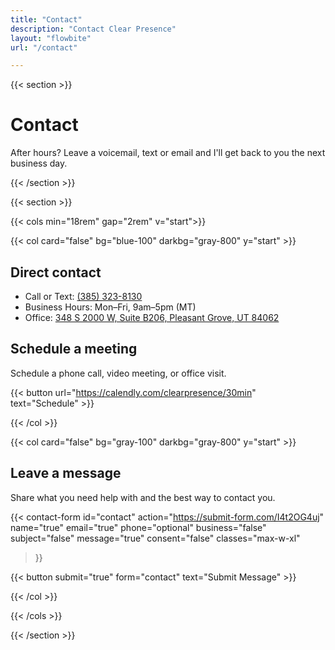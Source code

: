 ```yaml
---
title: "Contact"
description: "Contact Clear Presence"
layout: "flowbite"
url: "/contact"

---
```


{{< section >}}

# Contact

After hours? Leave a voicemail, text or email and I'll get back to you the next business day.

{{< /section >}}

{{< section >}}

{{< cols min="18rem" gap="2rem" v="start">}}

{{< col card="false" bg="blue-100" darkbg="gray-800" y="start" >}}

## Direct contact

- Call or Text: <a href="tel:+13853238130">(385) 323-8130</a>
- Business Hours: Mon–Fri, 9am–5pm (MT)
- Office: <a href="https://www.google.com/maps/place/348+S+2000+W+b206,+Pleasant+Grove,+UT+84062" target="_blank" rel="noopener">348 S 2000 W, Suite B206, Pleasant Grove, UT 84062</a>

## Schedule a meeting

Schedule a phone call, video meeting, or office visit.

{{< button url="https://calendly.com/clearpresence/30min" text="Schedule" >}}


{{< /col >}}

{{< col card="false" bg="gray-100" darkbg="gray-800" y="start" >}}


## Leave a message

Share what you need help with and the best way to contact you.

{{< contact-form
	id="contact"
	action="https://submit-form.com/I4t2OG4uj"
	name="true"
	email="true"
	phone="optional"
	business="false"
	subject="false"
	message="true"
	consent="false"
	classes="max-w-xl"
>}}

{{< button submit="true" form="contact" text="Submit Message" >}}

{{< /col >}}

{{< /cols >}}

{{< /section >}}
